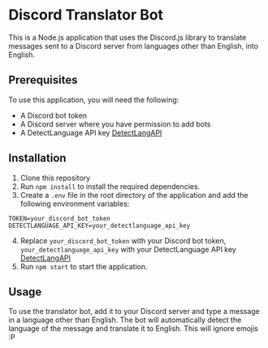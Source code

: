 # Discord Translator Bot

This is a Node.js application that uses the Discord.js library to translate messages sent to a Discord server from languages other than English, into English.

## Prerequisites

To use this application, you will need the following:

- A Discord bot token
- A Discord server where you have permission to add bots
- A DetectLanguage API key [DetectLangAPI](https://detectlanguage.com)

## Installation

1. Clone this repository
2. Run `npm install` to install the required dependencies.
3. Create a `.env` file in the root directory of the application and add the following environment variables:

```
TOKEN=your_discord_bot_token
DETECTLANGUAGE_API_KEY=your_detectlanguage_api_key
```

4. Replace `your_discord_bot_token` with your Discord bot token, `your_detectlanguage_api_key` with your DetectLanguage API key [DetectLangAPI](https://detectlanguage.com)
5. Run `npm start` to start the application.

## Usage

To use the translator bot, add it to your Discord server and type a message in a language other than English. The bot will automatically detect the language of the message and translate it to English. This will ignore emojis :P

